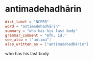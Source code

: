 # antimadehadhārin

``` toml
dict_label = "NCPED"
word = "antimadehadhārin"
summary = "who has his last body"
grammar_comment = "mfn. id."
see_also = ["antima"]
also_written_as = ["antimadehadhārin"]
```

who has his last body

